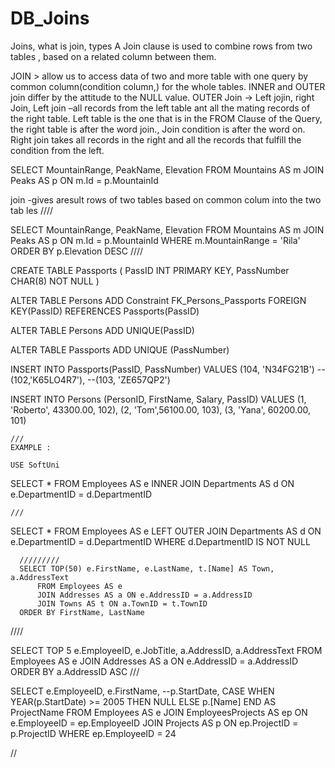 # DB_Joins
Joins, what is join, types
A Join clause is used to combine rows from two tables , based on a related column between them.


JOIN > allow us to access data of two and more table with one query by common column(condition column,) for the whole tables.
INNER and OUTER  join differ by the attitude to the NULL value.
OUTER Join -> Left jojin, right Join,
Left join –all records from the left table ant all the mating records of the right table.
Left table is the one that is in the FROM Clause of the Query, the right table is after the word join.,
Join condition is after the word on.
Right join takes all records in the right and all the records that fulfill the condition from the left.


 SELECT 
      MountainRange, 
	  PeakName, 
	  Elevation 
    FROM Mountains AS m
  JOIN Peaks AS p ON m.Id = p.MountainId
  
  join -gives aresult rows of two tables based on common colum into the two tab les
  ////
  
  SELECT 
      MountainRange, 
	  PeakName, 
	  Elevation 
    FROM Mountains AS m
  JOIN Peaks AS p ON m.Id = p.MountainId
  WHERE m.MountainRange = 'Rila'
  ORDER BY p.Elevation DESC
////

CREATE TABLE Passports
(
PassID INT PRIMARY KEY,
PassNumber CHAR(8) NOT NULL
)

ALTER TABLE Persons
ADD Constraint FK_Persons_Passports FOREIGN KEY(PassID) 
                                    REFERENCES Passports(PassID)

ALTER TABLE Persons
        ADD UNIQUE(PassID)

ALTER TABLE Passports
		ADD UNIQUE (PassNumber)

INSERT INTO 
        Passports(PassID, PassNumber)
VALUES
        (104, 'N34FG21B')
		--(102,'K65LO4R7'),
		--(103, 'ZE657QP2')


INSERT INTO Persons (PersonID, FirstName, Salary, PassID)
VALUES
    (1, 'Roberto', 43300.00, 102),
	(2, 'Tom',56100.00, 103),
	(3, 'Yana', 60200.00, 101)

	///
	EXAMPLE :
	
	USE SoftUni
SELECT
     * 
    FROM 
	   Employees AS e
    INNER JOIN Departments AS d ON e.DepartmentID = d.DepartmentID
    
    ///
    
SELECT * FROM Employees AS e 
LEFT OUTER JOIN Departments AS d
      ON e.DepartmentID  = d.DepartmentID
	  WHERE d.DepartmentID IS NOT NULL
	  
	  
	  
	  /////////
	  SELECT TOP(50) e.FirstName, e.LastName, t.[Name] AS Town, a.AddressText 
          FROM Employees AS e
          JOIN Addresses AS a ON e.AddressID = a.AddressID 
          JOIN Towns AS t ON a.TownID = t.TownID
	  ORDER BY FirstName, LastName


////

SELECT TOP 5
    e.EmployeeID,
	e.JobTitle,
	a.AddressID,
	a.AddressText
 FROM Employees AS e 
 JOIN Addresses AS a ON e.AddressID = a.AddressID
 ORDER BY a.AddressID ASC
 ///
	
SELECT 
   e.EmployeeID, 
   e.FirstName,
  --p.StartDate,
   CASE
   WHEN YEAR(p.StartDate) >= 2005 THEN NULL
   ELSE p.[Name]
   END AS ProjectName
FROM Employees AS e
JOIN EmployeesProjects AS ep ON e.EmployeeID = ep.EmployeeID
JOIN Projects AS p ON ep.ProjectID = p.ProjectID
WHERE ep.EmployeeID = 24


//
	
